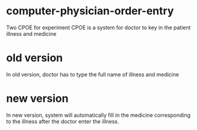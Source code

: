 # computer-physician-order-entry
Two CPOE for experiment
CPOE is a system for doctor to key in the patient illness and medicine

# old version
In old version, doctor has to type the full name of illness and medicine

# new version
In new version, system will automatically fill in the medicine corresponding to the illness after the doctor enter the illness.


